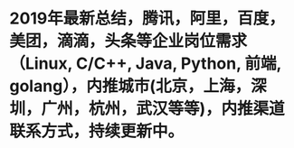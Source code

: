 
# 2019年最新总结，腾讯，阿里，百度，美团，滴滴，头条等企业岗位需求（Linux, C/C++, Java, Python, 前端, golang），内推城市(北京，上海，深圳，广州，杭州，武汉等等)，内推渠道联系方式，持续更新中。



